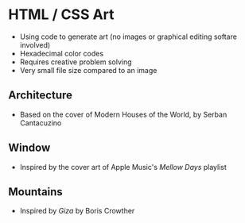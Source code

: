 # HTML / CSS Art

- Using code to generate art (no images or graphical editing softare involved)
- Hexadecimal color codes
- Requires creative problem solving
- Very small file size compared to an image 

## Architecture 
- Based on the cover of Modern Houses of the World, by Serban Cantacuzino

## Window
- Inspired by the cover art of Apple Music's _Mellow Days_ playlist

## Mountains
- Inspired by _Giza_ by Boris Crowther
